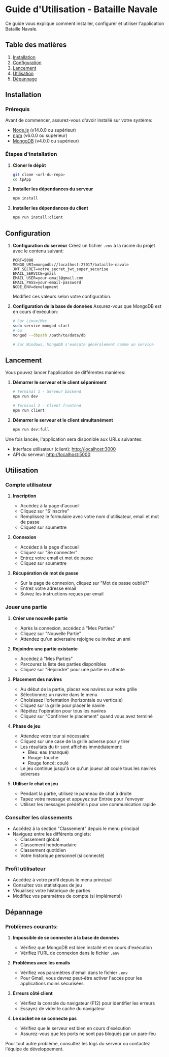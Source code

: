 # Guide d'Utilisation - Bataille Navale

Ce guide vous explique comment installer, configurer et utiliser l'application Bataille Navale.

## Table des matières
1. [Installation](#installation)
2. [Configuration](#configuration)
3. [Lancement](#lancement)
4. [Utilisation](#utilisation)
5. [Dépannage](#dépannage)

## Installation

### Prérequis
Avant de commencer, assurez-vous d'avoir installé sur votre système:
- [Node.js](https://nodejs.org/) (v14.0.0 ou supérieur)
- [npm](https://www.npmjs.com/) (v6.0.0 ou supérieur)
- [MongoDB](https://www.mongodb.com/) (v4.0.0 ou supérieur)

### Étapes d'installation

1. **Cloner le dépôt**
   ```bash
   git clone <url-du-repo>
   cd tpApp
   ```

2. **Installer les dépendances du serveur**
   ```bash
   npm install
   ```

3. **Installer les dépendances du client**
   ```bash
   npm run install:client
   ```

## Configuration

1. **Configuration du serveur**
   Créez un fichier `.env` à la racine du projet avec le contenu suivant:

   ```
   PORT=5000
   MONGO_URI=mongodb://localhost:27017/bataille-navale
   JWT_SECRET=votre_secret_jwt_super_securise
   EMAIL_SERVICE=gmail
   EMAIL_USER=your-email@gmail.com
   EMAIL_PASS=your-email-password
   NODE_ENV=development
   ```

   Modifiez ces valeurs selon votre configuration.

2. **Configuration de la base de données**
   Assurez-vous que MongoDB est en cours d'exécution:
   ```bash
   # Sur Linux/Mac
   sudo service mongod start
   # ou
   mongod --dbpath /path/to/data/db
   
   # Sur Windows, MongoDB s'exécute généralement comme un service
   ```

## Lancement

Vous pouvez lancer l'application de différentes manières:

1. **Démarrer le serveur et le client séparément**
   ```bash
   # Terminal 1 - Serveur backend
   npm run dev
   
   # Terminal 2 - Client frontend
   npm run client
   ```

2. **Démarrer le serveur et le client simultanément**
   ```bash
   npm run dev:full
   ```

Une fois lancée, l'application sera disponible aux URLs suivantes:
- Interface utilisateur (client): [http://localhost:3000](http://localhost:3000)
- API du serveur: [http://localhost:5000](http://localhost:5000)

## Utilisation

### Compte utilisateur

1. **Inscription**
   - Accédez à la page d'accueil 
   - Cliquez sur "S'inscrire"
   - Remplissez le formulaire avec votre nom d'utilisateur, email et mot de passe
   - Cliquez sur soumettre

2. **Connexion**
   - Accédez à la page d'accueil
   - Cliquez sur "Se connecter"
   - Entrez votre email et mot de passe
   - Cliquez sur soumettre

3. **Récupération de mot de passe**
   - Sur la page de connexion, cliquez sur "Mot de passe oublié?"
   - Entrez votre adresse email
   - Suivez les instructions reçues par email

### Jouer une partie

1. **Créer une nouvelle partie**
   - Après la connexion, accédez à "Mes Parties"
   - Cliquez sur "Nouvelle Partie"
   - Attendez qu'un adversaire rejoigne ou invitez un ami

2. **Rejoindre une partie existante**
   - Accédez à "Mes Parties"
   - Parcourez la liste des parties disponibles
   - Cliquez sur "Rejoindre" pour une partie en attente

3. **Placement des navires**
   - Au début de la partie, placez vos navires sur votre grille
   - Sélectionnez un navire dans le menu
   - Choisissez l'orientation (horizontale ou verticale)
   - Cliquez sur la grille pour placer le navire
   - Répétez l'opération pour tous les navires
   - Cliquez sur "Confirmer le placement" quand vous avez terminé

4. **Phase de jeu**
   - Attendez votre tour si nécessaire
   - Cliquez sur une case de la grille adverse pour y tirer
   - Les résultats du tir sont affichés immédiatement:
     - Bleu: eau (manqué)
     - Rouge: touché
     - Rouge foncé: coulé
   - Le jeu continue jusqu'à ce qu'un joueur ait coulé tous les navires adverses

5. **Utiliser le chat en jeu**
   - Pendant la partie, utilisez le panneau de chat à droite
   - Tapez votre message et appuyez sur Entrée pour l'envoyer
   - Utilisez les messages prédéfinis pour une communication rapide

### Consulter les classements

- Accédez à la section "Classement" depuis le menu principal
- Naviguez entre les différents onglets:
  - Classement global
  - Classement hebdomadaire
  - Classement quotidien
  - Votre historique personnel (si connecté)

### Profil utilisateur

- Accédez à votre profil depuis le menu principal
- Consultez vos statistiques de jeu
- Visualisez votre historique de parties
- Modifiez vos paramètres de compte (si implémenté)

## Dépannage

### Problèmes courants:

1. **Impossible de se connecter à la base de données**
   - Vérifiez que MongoDB est bien installé et en cours d'exécution
   - Vérifiez l'URL de connexion dans le fichier `.env`

2. **Problèmes avec les emails**
   - Vérifiez vos paramètres d'email dans le fichier `.env`
   - Pour Gmail, vous devrez peut-être activer l'accès pour les applications moins sécurisées

3. **Erreurs côté client**
   - Vérifiez la console du navigateur (F12) pour identifier les erreurs
   - Essayez de vider le cache du navigateur

4. **Le socket ne se connecte pas**
   - Vérifiez que le serveur est bien en cours d'exécution
   - Assurez-vous que les ports ne sont pas bloqués par un pare-feu

Pour tout autre problème, consultez les logs du serveur ou contactez l'équipe de développement.

